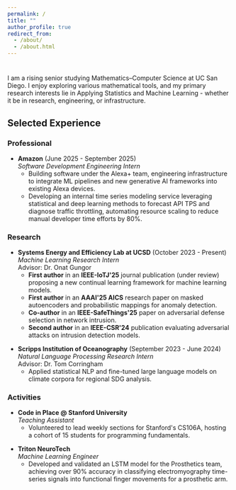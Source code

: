 ```yaml
---
permalink: /
title: ""
author_profile: true
redirect_from: 
  - /about/
  - /about.html
---
```

<h1 id="typed-intro" data-aos="fade-in" style="margin-bottom: 1rem;"></h1>

<div data-aos="fade-up">
I am a rising senior studying Mathematics–Computer Science at UC San Diego. I enjoy exploring various mathematical tools, and my primary research interests lie in Applying Statistics and Machine Learning - whether it be in research, engineering, or infrastructure.
</div>

<div data-aos="fade-up">
<h2>Selected Experience</h2>
</div>

<div data-aos="fade-up">
<h3>Professional</h3>
</div>

<div data-aos="zoom-in">
<ul>
  <li><strong>Amazon</strong> (June 2025 - September 2025)<br>
  <em>Software Development Engineering Intern</em>
  <ul>
    <li>Building software under the Alexa+ team, engineering infrastructure to integrate ML pipelines and new generative AI frameworks into existing Alexa devices.</li>
    <li>Developing an internal time series modeling service leveraging statistical and deep learning methods to forecast API TPS and diagnose traffic throttling, automating resource scaling to reduce manual developer time efforts by 80%.</li>
  </ul>
  </li>
</ul>
</div>

<div data-aos="fade-up">
<h3>Research</h3>
</div>

<div data-aos="zoom-in">
<ul>
  <li><strong>Systems Energy and Efficiency Lab at UCSD</strong> (October 2023 - Present)<br>
  <em>Machine Learning Research Intern</em><br>
  Advisor: Dr. Onat Gungor
  <ul>
    <li><strong>First author</strong> in an <strong>IEEE-IoTJ'25</strong> journal publication (under review) proposing a new continual learning framework for machine learning models.</li>
    <li><strong>First author</strong> in an <strong>AAAI'25 AICS</strong> research paper on masked autoencoders and probabilistic mappings for anomaly detection.</li>
    <li><strong>Co-author</strong> in an <strong>IEEE-SafeThings'25</strong> paper on adversarial defense selection in network intrusion.</li>
    <li><strong>Second author</strong> in an <strong>IEEE-CSR'24</strong> publication evaluating adversarial attacks on intrusion detection models.</li>
  </ul>
  </li>
</ul>
</div>

<div data-aos="zoom-in">
<ul>
  <li><strong>Scripps Institution of Oceanography</strong> (September 2023 - June 2024)<br>
  <em>Natural Language Processing Research Intern</em><br>
  Advisor: Dr. Tom Corringham
  <ul>
    <li>Applied statistical NLP and fine-tuned large language models on climate corpora for regional SDG analysis.</li>
  </ul>
  </li>
</ul>
</div>

<div data-aos="fade-up">
<h3>Activities</h3>
</div>

<div data-aos="zoom-in">
<ul>
  <li><strong>Code in Place @ Stanford University</strong><br>
    <em>Teaching Assistant</em><br>
    <ul>
      <li>Volunteered to lead weekly sections for Stanford's CS106A, hosting a cohort of 15 students for programming fundamentals.</li>
    </ul>
  </li>
</ul>
</div>

<div data-aos="zoom-in">
<ul>
  <li><strong>Triton NeuroTech</strong><br>
    <em>Machine Learning Engineer</em><br>
    <ul>
      <li>Developed and validated an LSTM model for the Prosthetics team, achieving over 90% accuracy in classifying electromyography time-series signals into functional finger movements for a prosthetic arm.</li>
    </ul>
  </li>
</ul>
</div>

